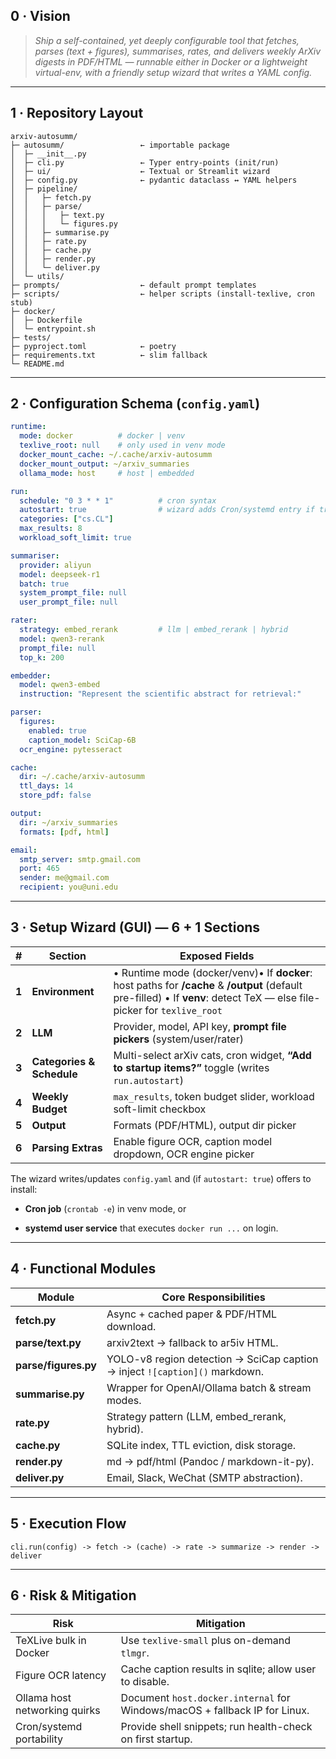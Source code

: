 

## 0 · Vision

> *Ship a self-contained, yet deeply configurable tool that fetches, parses (text + figures), summarises, rates, and delivers weekly ArXiv digests in PDF/HTML — runnable either in Docker or a lightweight virtual-env, with a friendly setup wizard that writes a YAML config.*

---

## 1 · Repository Layout

```
arxiv-autosumm/
├─ autosumm/                 ← importable package
│  ├─ __init__.py
│  ├─ cli.py                 ← Typer entry-points (init/run)
│  ├─ ui/                    ← Textual or Streamlit wizard
│  ├─ config.py              ← pydantic dataclass ↔︎ YAML helpers
│  ├─ pipeline/
│  │   ├─ fetch.py
│  │   ├─ parse/
│  │   │   ├─ text.py
│  │   │   └─ figures.py
│  │   ├─ summarise.py
│  │   ├─ rate.py
│  │   ├─ cache.py
│  │   ├─ render.py
│  │   └─ deliver.py
│  └─ utils/
├─ prompts/                  ← default prompt templates
├─ scripts/                  ← helper scripts (install-texlive, cron stub)
├─ docker/
│  ├─ Dockerfile
│  └─ entrypoint.sh
├─ tests/
├─ pyproject.toml            ← poetry
├─ requirements.txt          ← slim fallback
└─ README.md
```

---

## 2 · Configuration Schema (`config.yaml`)

```yaml
runtime:
  mode: docker          # docker | venv
  texlive_root: null    # only used in venv mode
  docker_mount_cache: ~/.cache/arxiv-autosumm
  docker_mount_output: ~/arxiv_summaries
  ollama_mode: host     # host | embedded

run:
  schedule: "0 3 * * 1"          # cron syntax
  autostart: true                # wizard adds Cron/systemd entry if true
  categories: ["cs.CL"]
  max_results: 8
  workload_soft_limit: true

summariser:
  provider: aliyun
  model: deepseek-r1
  batch: true
  system_prompt_file: null
  user_prompt_file: null

rater:
  strategy: embed_rerank         # llm | embed_rerank | hybrid
  model: qwen3-rerank
  prompt_file: null
  top_k: 200

embedder:
  model: qwen3-embed
  instruction: "Represent the scientific abstract for retrieval:"

parser:
  figures:
    enabled: true
    caption_model: SciCap-6B
  ocr_engine: pytesseract

cache:
  dir: ~/.cache/arxiv-autosumm
  ttl_days: 14
  store_pdf: false

output:
  dir: ~/arxiv_summaries
  formats: [pdf, html]

email:
  smtp_server: smtp.gmail.com
  port: 465
  sender: me@gmail.com
  recipient: you@uni.edu
```

---

## 3 · Setup Wizard (GUI) — **6 + 1 Sections**

| #     | Section                   | Exposed Fields                                                                                                                                                            |
| ----- | ------------------------- | ------------------------------------------------------------------------------------------------------------------------------------------------------------------------- |
| **1** | **Environment**           | • Runtime mode (docker/venv)• If **docker**: host paths for **/cache** & **/output** (default pre-filled) • If **venv**: detect TeX — else file-picker for `texlive_root` |
| **2** | **LLM**                   | Provider, model, API key, **prompt file pickers** (system/user/rater)                                                                                                     |
| **3** | **Categories & Schedule** | Multi-select arXiv cats, cron widget, **“Add to startup items?”** toggle (writes `run.autostart`)                                                                         |
| **4** | **Weekly Budget**         | `max_results`, token budget slider, workload soft-limit checkbox                                                                                                          |
| **5** | **Output**                | Formats (PDF/HTML), output dir picker                                                                                                                                     |
| **6** | **Parsing Extras**        | Enable figure OCR, caption model dropdown, OCR engine picker                                                                                                              |

The wizard writes/updates `config.yaml` and (if `autostart: true`) offers to install:

- **Cron job** (`crontab -e`) in venv mode, or

- **systemd user service** that executes `docker run ...` on login.

---

## 4 · Functional Modules

| Module               | Core Responsibilities                                                       |
| -------------------- | --------------------------------------------------------------------------- |
| **fetch.py**         | Async + cached paper & PDF/HTML download.                                   |
| **parse/text.py**    | arxiv2text → fallback to ar5iv HTML.                                        |
| **parse/figures.py** | YOLO-v8 region detection → SciCap caption → inject `![caption]()` markdown. |
| **summarise.py**     | Wrapper for OpenAI/Ollama batch & stream modes.                             |
| **rate.py**          | Strategy pattern (LLM, embed_rerank, hybrid).                               |
| **cache.py**         | SQLite index, TTL eviction, disk storage.                                   |
| **render.py**        | md → pdf/html (Pandoc / markdown-it-py).                                    |
| **deliver.py**       | Email, Slack, WeChat (SMTP abstraction).                                    |

---

## 5 · Execution Flow

```
cli.run(config) -> fetch -> (cache) -> rate -> summarize -> render -> deliver
```

---

## 6 · Risk & Mitigation

| Risk                          | Mitigation                                                                 |
| ----------------------------- | -------------------------------------------------------------------------- |
| TeXLive bulk in Docker        | Use `texlive-small` plus on-demand `tlmgr`.                                |
| Figure OCR latency            | Cache caption results in sqlite; allow user to disable.                    |
| Ollama host networking quirks | Document `host.docker.internal` for Windows/macOS + fallback IP for Linux. |
| Cron/systemd portability      | Provide shell snippets; run health-check on first startup.                 |


